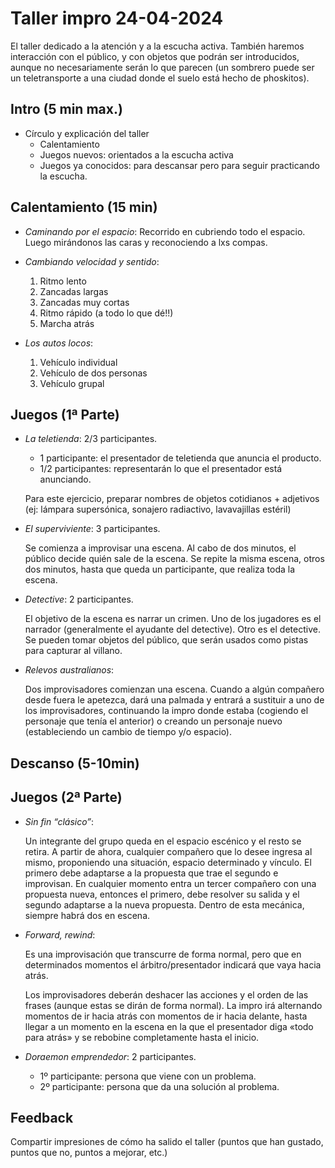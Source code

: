 # Taller impro 24-04-2024

El taller dedicado a la atención y a la escucha activa. También haremos
interacción con el público, y con objetos que podrán ser introducidos,
aunque no necesariamente serán lo que parecen (un sombrero puede ser un
teletransporte a una ciudad donde el suelo está hecho de phoskitos).

## Intro (5 min max.)

- Círculo y explicación del taller
  - Calentamiento
  - Juegos nuevos: orientados a la escucha activa
  - Juegos ya conocidos: para descansar pero para seguir practicando la escucha.

## Calentamiento (15 min)

- _Caminando por el espacio_: Recorrido en cubriendo todo el espacio.
Luego mirándonos las caras y reconociendo a lxs compas.

- _Cambiando velocidad y sentido_:
  1) Ritmo lento
  2) Zancadas largas
  3) Zancadas muy cortas
  4) Ritmo rápido (a todo lo que dé!!)
  5) Marcha atrás

- _Los autos locos_:
  1) Vehículo individual
  2) Vehículo de dos personas
  3) Vehículo grupal

## Juegos (1ª Parte)

- _La teletienda_: 2/3 participantes.

  - 1 participante: el presentador de teletienda que anuncia el producto.
  - 1/2 participantes: representarán lo que el presentador está anunciando.

  Para este ejercicio, preparar nombres de objetos cotidianos + adjetivos
  (ej: lámpara supersónica, sonajero radiactivo, lavavajillas estéril)

- _El superviviente_: 3 participantes.

  Se comienza a improvisar una escena. Al cabo de dos minutos, el
  público decide quién sale de la escena. Se repite la misma escena, otros
  dos minutos, hasta que queda un participante, que realiza toda la escena.

<div style="page-break-after: always;"></div>

- _Detective_: 2 participantes.

  El objetivo de la escena es narrar un crimen. Uno de los jugadores es el
  narrador (generalmente el ayudante del detective). Otro es el detective. Se
  pueden tomar objetos del público, que serán usados como pistas para capturar
  al villano.

- _Relevos australianos_:

  Dos improvisadores comienzan una escena. Cuando a algún compañero desde fuera
  le apetezca, dará una palmada y entrará a sustituir a uno de los improvisadores,
  continuando la impro donde estaba (cogiendo el personaje que tenía el anterior)
  o creando un personaje nuevo (estableciendo un cambio de tiempo y/o espacio).


## Descanso (5-10min)

## Juegos (2ª Parte)

- _Sin fin “clásico”_:

  Un integrante del grupo queda en el espacio escénico y el resto se retira.
  A partir de ahora, cualquier compañero que lo desee ingresa al mismo,
  proponiendo una situación, espacio determinado y vínculo. El primero
  debe adaptarse a la propuesta que trae el segundo e improvisan. En cualquier
  momento entra un tercer compañero con una propuesta nueva, entonces el primero,
  debe resolver su salida y el segundo adaptarse a la nueva propuesta. Dentro de
  esta mecánica, siempre habrá dos en escena.

- _Forward, rewind_:

  Es una improvisación que transcurre de forma normal, pero que en determinados
  momentos el árbitro/presentador indicará que vaya hacia atrás.

  Los improvisadores deberán deshacer las acciones y el orden de las frases
  (aunque estas se dirán de forma normal). La impro irá alternando momentos de
  ir hacia atrás con momentos de ir hacia delante, hasta llegar a un momento en
  la escena en la que el presentador diga «todo para atrás» y se rebobine
  completamente hasta el inicio.

- _Doraemon emprendedor_: 2 participantes.
  - 1º participante: persona que viene con un problema.
  - 2º participante: persona que da una solución al problema.

## Feedback

Compartir impresiones de cómo ha salido el taller (puntos que han gustado,
puntos que no, puntos a mejorar, etc.)